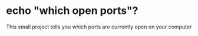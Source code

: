 # echo "which open ports"?

This small project tells you which ports are currently open on your computer

